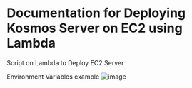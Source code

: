 # Documentation for Deploying Kosmos Server on EC2 using Lambda
Script on Lambda to Deploy EC2 Server


Environment Variables example
![image](https://github.com/ariskumara/LambaDeployEC2/assets/19890668/a213e926-df40-43bd-9982-4eeca86ab849)
